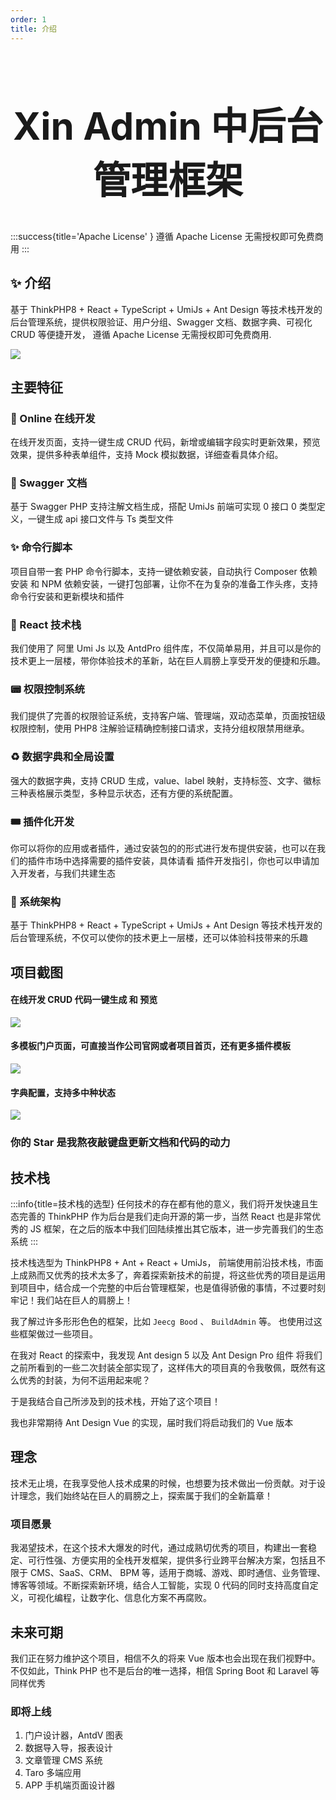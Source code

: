 ```yaml
---
order: 1
title: 介绍
---
```


<h1 style="text-align: center;font-size: 60px">Xin Admin 中后台管理框架</h1>

:::success{title='Apache License' }
遵循 Apache License 无需授权即可免费商用
:::

## ✨ 介绍

基于 ThinkPHP8 + React + TypeScript + UmiJs + Ant Design 等技术栈开发的后台管理系统，提供权限验证、用户分组、Swagger 文档、数据字典、可视化 CRUD 等便捷开发，
遵循 Apache License 无需授权即可免费商用.

<img src="https://file.xinadmin.cn/file/demo.png"/>

## 主要特征

### 🚀 Online 在线开发

在线开发页面，支持一键生成 CRUD 代码，新增或编辑字段实时更新效果，预览效果，提供多种表单组件，支持 Mock 模拟数据，详细查看具体介绍。

### 🧩 Swagger 文档

基于 Swagger PHP 支持注解文档生成，搭配 UmiJs 前端可实现 0 接口 0 类型定义，一键生成 api 接口文件与 Ts 类型文件

### ✨ 命令行脚本

项目自带一套 PHP 命令行脚本，支持一键依赖安装，自动执行 Composer 依赖安装 和 NPM 依赖安装，一键打包部署，让你不在为复杂的准备工作头疼，支持命令行安装和更新模块和插件

### 🎨 React 技术栈

我们使用了 阿里 Umi Js 以及 AntdPro 组件库，不仅简单易用，并且可以是你的技术更上一层楼，带你体验技术的革新，站在巨人肩膀上享受开发的便捷和乐趣。

### 📟 权限控制系统

我们提供了完善的权限验证系统，支持客户端、管理端，双动态菜单，页面按钮级权限控制，使用 PHP8 注解验证精确控制接口请求，支持分组权限禁用继承。

### ♻️ 数据字典和全局设置

强大的数据字典，支持 CRUD 生成，value、label 映射，支持标签、文字、徽标三种表格展示类型，多种显示状态，还有方便的系统配置。

### 🎟️ 插件化开发

你可以将你的应用或者插件，通过安装包的的形式进行发布提供安装，也可以在我们的插件市场中选择需要的插件安装，具体请看 插件开发指引，你也可以申请加入开发者，与我们共建生态

### 🎉 系统架构

基于 ThinkPHP8 + React + TypeScript + UmiJs + Ant Design 等技术栈开发的后台管理系统，不仅可以使你的技术更上一层楼，还可以体验科技带来的乐趣

## 项目截图

#### 在线开发 CRUD 代码一键生成 和 预览

<img src="https://file.xinadmin.cn/file/crud.png"/>

#### 多模板门户页面，可直接当作公司官网或者项目首页，还有更多插件模板

<img src="https://file.xinadmin.cn/file/index.png"/>

#### 字典配置，支持多中种状态

<img src="https://file.xinadmin.cn/file/dict.png"/>

### 你的 Star 是我熬夜敲键盘更新文档和代码的动力

## 技术栈

:::info{title=技术栈的选型}
任何技术的存在都有他的意义，我们将开发快速且生态完善的 ThinkPHP 作为后台是我们走向开源的第一步，当然 React 也是非常优秀的 JS 框架，在之后的版本中我们回陆续推出其它版本，进一步完善我们的生态系统
:::

技术栈选型为 ThinkPHP8 + Ant + React + UmiJs， 前端使用前沿技术栈，市面上成熟而又优秀的技术太多了，奔着探索新技术的前提，将这些优秀的项目是运用到项目中，结合成一个完整的中后台管理框架，也是值得骄傲的事情，不过要时刻牢记！我们站在巨人的肩膀上！

我了解过许多形形色色的框架，比如 `Jeecg Bood` 、 `BuildAdmin` 等。 也使用过这些框架做过一些项目。

在我对 React 的探索中，我发现 Ant design 5 以及 Ant Design Pro 组件 将我们之前所看到的一些二次封装全部实现了，这样伟大的项目真的令我敬佩，既然有这么优秀的封装，为何不运用起来呢？

于是我结合自己所涉及到的技术栈，开始了这个项目！

我也非常期待 Ant Design Vue 的实现，届时我们将启动我们的 Vue 版本

## 理念

技术无止境，在我享受他人技术成果的时候，也想要为技术做出一份贡献。对于设计理念，我们始终站在巨人的肩膀之上，探索属于我们的全新篇章！

### 项目愿景

我渴望技术，在这个技术大爆发的时代，通过成熟切优秀的项目，构建出一套稳定、可行性强、方便实用的全栈开发框架，提供多行业跨平台解决方案，包括且不限于 CMS、SaaS、CRM、
BPM 等，适用于商城、游戏、即时通信、业务管理、博客等领域。不断探索新环境，结合人工智能，实现 0 代码的同时支持高度自定义，可视化编程，让数字化、信息化方案不再腐败。

## 未来可期

我们正在努力维护这个项目，相信不久的将来 Vue 版本也会出现在我们视野中。不仅如此，Think PHP 也不是后台的唯一选择，相信 Spring Boot 和 Laravel 等同样优秀

### 即将上线

1. 门户设计器，AntdV 图表
2. 数据导入导，报表设计
3. 文章管理 CMS 系统
4. Taro 多端应用
5. APP 手机端页面设计器
